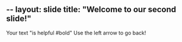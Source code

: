 --
layout: slide
title: "Welcome to our second slide!"
--
Your text "is helpful #bold"
Use the left arrow to go back!
